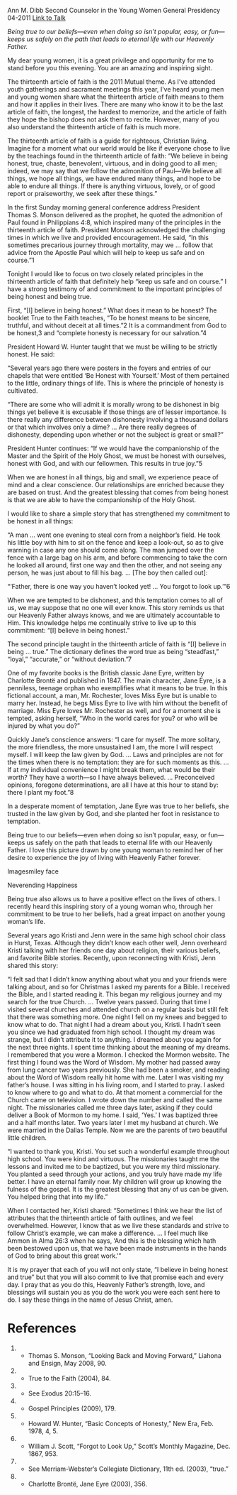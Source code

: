 Ann M. Dibb
Second Counselor in the Young Women General Presidency
04-2011
[Link to Talk](https://www.churchofjesuschrist.org/study/general-conference/2011/04/i-believe-in-being-honest-and-true?lang=eng)

_Being true to our beliefs—even when doing so isn’t popular, easy, or fun—keeps us safely on the path that leads to eternal life with our Heavenly Father._

My dear young women, it is a great privilege and opportunity for me to stand before you this evening. You are an amazing and inspiring sight.

The thirteenth article of faith is the 2011 Mutual theme. As I’ve attended youth gatherings and sacrament meetings this year, I’ve heard young men and young women share what the thirteenth article of faith means to them and how it applies in their lives. There are many who know it to be the last article of faith, the longest, the hardest to memorize, and the article of faith they hope the bishop does not ask them to recite. However, many of you also understand the thirteenth article of faith is much more.

The thirteenth article of faith is a guide for righteous, Christian living. Imagine for a moment what our world would be like if everyone chose to live by the teachings found in the thirteenth article of faith: “We believe in being honest, true, chaste, benevolent, virtuous, and in doing good to all men; indeed, we may say that we follow the admonition of Paul—We believe all things, we hope all things, we have endured many things, and hope to be able to endure all things. If there is anything virtuous, lovely, or of good report or praiseworthy, we seek after these things.”

In the first Sunday morning general conference address President Thomas S. Monson delivered as the prophet, he quoted the admonition of Paul found in Philippians 4:8, which inspired many of the principles in the thirteenth article of faith. President Monson acknowledged the challenging times in which we live and provided encouragement. He said, “In this sometimes precarious journey through mortality, may we … follow that advice from the Apostle Paul which will help to keep us safe and on course.”1

Tonight I would like to focus on two closely related principles in the thirteenth article of faith that definitely help “keep us safe and on course.” I have a strong testimony of and commitment to the important principles of being honest and being true.

First, “[I] believe in being honest.” What does it mean to be honest? The booklet True to the Faith teaches, “To be honest means to be sincere, truthful, and without deceit at all times.”2 It is a commandment from God to be honest,3 and “complete honesty is necessary for our salvation.”4

President Howard W. Hunter taught that we must be willing to be strictly honest. He said:

“Several years ago there were posters in the foyers and entries of our chapels that were entitled ‘Be Honest with Yourself.’ Most of them pertained to the little, ordinary things of life. This is where the principle of honesty is cultivated.

“There are some who will admit it is morally wrong to be dishonest in big things yet believe it is excusable if those things are of lesser importance. Is there really any difference between dishonesty involving a thousand dollars or that which involves only a dime? … Are there really degrees of dishonesty, depending upon whether or not the subject is great or small?”

President Hunter continues: “If we would have the companionship of the Master and the Spirit of the Holy Ghost, we must be honest with ourselves, honest with God, and with our fellowmen. This results in true joy.”5

When we are honest in all things, big and small, we experience peace of mind and a clear conscience. Our relationships are enriched because they are based on trust. And the greatest blessing that comes from being honest is that we are able to have the companionship of the Holy Ghost.

I would like to share a simple story that has strengthened my commitment to be honest in all things:

“A man … went one evening to steal corn from a neighbor’s field. He took his little boy with him to sit on the fence and keep a look-out, so as to give warning in case any one should come along. The man jumped over the fence with a large bag on his arm, and before commencing to take the corn he looked all around, first one way and then the other, and not seeing any person, he was just about to fill his bag. … [The boy then called out]:

“‘Father, there is one way you haven’t looked yet! … You forgot to look up.’”6

When we are tempted to be dishonest, and this temptation comes to all of us, we may suppose that no one will ever know. This story reminds us that our Heavenly Father always knows, and we are ultimately accountable to Him. This knowledge helps me continually strive to live up to this commitment: “[I] believe in being honest.”

The second principle taught in the thirteenth article of faith is “[I] believe in being … true.” The dictionary defines the word true as being “steadfast,” “loyal,” “accurate,” or “without deviation.”7

One of my favorite books is the British classic Jane Eyre, written by Charlotte Brontë and published in 1847. The main character, Jane Eyre, is a penniless, teenage orphan who exemplifies what it means to be true. In this fictional account, a man, Mr. Rochester, loves Miss Eyre but is unable to marry her. Instead, he begs Miss Eyre to live with him without the benefit of marriage. Miss Eyre loves Mr. Rochester as well, and for a moment she is tempted, asking herself, “Who in the world cares for you? or who will be injured by what you do?”

Quickly Jane’s conscience answers: “I care for myself. The more solitary, the more friendless, the more unsustained I am, the more I will respect myself. I will keep the law given by God. … Laws and principles are not for the times when there is no temptation: they are for such moments as this. … If at my individual convenience I might break them, what would be their worth? They have a worth—so I have always believed. … Preconceived opinions, foregone determinations, are all I have at this hour to stand by: there I plant my foot.”8

In a desperate moment of temptation, Jane Eyre was true to her beliefs, she trusted in the law given by God, and she planted her foot in resistance to temptation.

Being true to our beliefs—even when doing so isn’t popular, easy, or fun—keeps us safely on the path that leads to eternal life with our Heavenly Father. I love this picture drawn by one young woman to remind her of her desire to experience the joy of living with Heavenly Father forever.



  Imagesmiley face



Neverending Happiness





Being true also allows us to have a positive effect on the lives of others. I recently heard this inspiring story of a young woman who, through her commitment to be true to her beliefs, had a great impact on another young woman’s life.

Several years ago Kristi and Jenn were in the same high school choir class in Hurst, Texas. Although they didn’t know each other well, Jenn overheard Kristi talking with her friends one day about religion, their various beliefs, and favorite Bible stories. Recently, upon reconnecting with Kristi, Jenn shared this story:

“I felt sad that I didn’t know anything about what you and your friends were talking about, and so for Christmas I asked my parents for a Bible. I received the Bible, and I started reading it. This began my religious journey and my search for the true Church. … Twelve years passed. During that time I visited several churches and attended church on a regular basis but still felt that there was something more. One night I fell on my knees and begged to know what to do. That night I had a dream about you, Kristi. I hadn’t seen you since we had graduated from high school. I thought my dream was strange, but I didn’t attribute it to anything. I dreamed about you again for the next three nights. I spent time thinking about the meaning of my dreams. I remembered that you were a Mormon. I checked the Mormon website. The first thing I found was the Word of Wisdom. My mother had passed away from lung cancer two years previously. She had been a smoker, and reading about the Word of Wisdom really hit home with me. Later I was visiting my father’s house. I was sitting in his living room, and I started to pray. I asked to know where to go and what to do. At that moment a commercial for the Church came on television. I wrote down the number and called the same night. The missionaries called me three days later, asking if they could deliver a Book of Mormon to my home. I said, ‘Yes.’ I was baptized three and a half months later. Two years later I met my husband at church. We were married in the Dallas Temple. Now we are the parents of two beautiful little children.



“I wanted to thank you, Kristi. You set such a wonderful example throughout high school. You were kind and virtuous. The missionaries taught me the lessons and invited me to be baptized, but you were my third missionary. You planted a seed through your actions, and you truly have made my life better. I have an eternal family now. My children will grow up knowing the fulness of the gospel. It is the greatest blessing that any of us can be given. You helped bring that into my life.”

When I contacted her, Kristi shared: “Sometimes I think we hear the list of attributes that the thirteenth article of faith outlines, and we feel overwhelmed. However, I know that as we live these standards and strive to follow Christ’s example, we can make a difference. … I feel much like Ammon in Alma 26:3 when he says, ‘And this is the blessing which hath been bestowed upon us, that we have been made instruments in the hands of God to bring about this great work.’”

It is my prayer that each of you will not only state, “I believe in being honest and true” but that you will also commit to live that promise each and every day. I pray that as you do this, Heavenly Father’s strength, love, and blessings will sustain you as you do the work you were each sent here to do. I say these things in the name of Jesus Christ, amen.

# References
1. - Thomas S. Monson, “Looking Back and Moving Forward,” Liahona and Ensign, May 2008, 90.
2. - True to the Faith (2004), 84.
3. - See Exodus 20:15–16.
4. - Gospel Principles (2009), 179.
5. - Howard W. Hunter, “Basic Concepts of Honesty,” New Era, Feb. 1978, 4, 5.
6. - William J. Scott, “Forgot to Look Up,” Scott’s Monthly Magazine, Dec. 1867, 953.
7. - See Merriam-Webster’s Collegiate Dictionary, 11th ed. (2003), “true.”
8. - Charlotte Brontë, Jane Eyre (2003), 356.